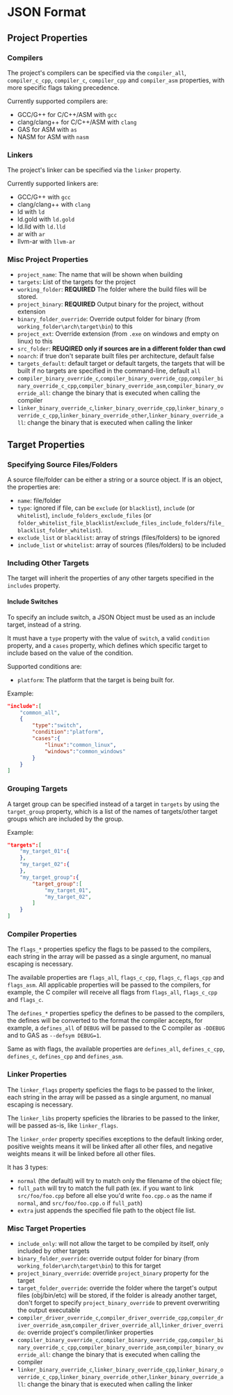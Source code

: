 # JSON Format

## Project Properties

### Compilers

The project's compilers can be specified via the `compiler_all`, `compiler_c_cpp`, `compiler_c`, `compiler_cpp` and `compiler_asm` properties, with more specific flags taking precedence.

Currently supported compilers are:
* GCC/G++ for C/C++/ASM with `gcc`
* clang/clang++ for C/C++/ASM with `clang`
* GAS for ASM with `as`
* NASM for ASM with `nasm`

### Linkers

The project's linker can be specified via the `linker` property.

Currently supported linkers are:
* GCC/G++ with `gcc`
* clang/clang++ with `clang`
* ld with `ld`
* ld.gold with `ld.gold`
* ld.lld with `ld.lld`
* ar with `ar`
* llvm-ar with `llvm-ar`

### Misc Project Properties

* `project_name`: The name that will be shown when building
* `targets`: List of the targets for the project
* `working_folder`: **REQUIRED** The folder where the build files will be stored.
* `project_binary`: **REQUIRED** Output binary for the project, without extension
* `binary_folder_override`: Override output folder for binary (from `working_folder\arch\target\bin`) to this
* `project_ext`: Override extension (from `.exe` on windows and empty on linux) to this
* `src_folder`: **REUQIRED only if sources are in a different folder than cwd**
* `noarch`: if true don't separate built files per architecture, default false
* `targets_default`: default target or default targets, the targets that will be built if no targets are specified in the command-line, default `all`
* `compiler_binary_override_c`,`compiler_binary_override_cpp`,`compiler_binary_override_c_cpp`,`compiler_binary_override_asm`,`compiler_binary_override_all`: change the binary that is executed when calling the compiler
* `linker_binary_override_c`,`linker_binary_override_cpp`,`linker_binary_override_c_cpp`,`linker_binary_override_other`,`linker_binary_override_all`: change the binary that is executed when calling the linker

## Target Properties

### Specifying Source Files/Folders

A source file/folder can be either a string or a source object. If is an object, the properties are:
* `name`: file/folder
* `type`: ignored if file, can be `exclude` (or `blacklist`), `include` (or `whitelist`), `include_folders_exclude_files` (or `folder_whitelist_file_blacklist`/`exclude_files_include_folders`/`file_blacklist_folder_whitelist`).
* `exclude_list` or `blacklist`: array of strings (files/folders) to be ignored
* `include_list` or `whitelist`: array of sources (files/folders) to be included

### Including Other Targets

The target will inherit the properties of any other targets specified in the `includes` property.

#### Include Switches

To specify an include switch, a JSON Object must be used as an include target, instead of a string.

It must have a `type` property with the value of `switch`, a valid `condition` property, and a `cases` property, which defines which specific target to include based on the value of the condition.

Supported conditions are:
* `platform`: The platform that the target is being built for.

Example:
```json
"include":[
    "common_all",
    {
        "type":"switch",
        "condition":"platform",
        "cases":{
            "linux":"common_linux",
            "windows":"common_windows"
        }
    }
]
```

### Grouping Targets

A target group can be specified instead of a target in `targets` by using the `target_group` property, which is a list of the names of targets/other target groups which are included by the group.

Example:
```json
"targets":[
    "my_target_01":{
    },
    "my_target_02":{
    },
    "my_target_group":{
        "target_group":[
            "my_target_01",
            "my_target_02",
        ]
    }
]
```

### Compiler Properties

The `flags_*` properties speficy the flags to be passed to the compilers, each string in the array will be passed as a single argument, no manual escaping is necessary.

The available properties are  `flags_all`, `flags_c_cpp`, `flags_c`, `flags_cpp` and `flags_asm`. All applicable properties will be passed to the compilers, for example, the C compiler will receive all flags from `flags_all`, `flags_c_cpp` and `flags_c`.

The `defines_*` properties speficy the defines to be passed to the compilers, the defines will be converted to the format the compiler accepts, for example, a `defines_all` of `DEBUG` will be passed to the C compiler as `-DDEBUG` and to GAS as `--defsym DEBUG=1`.

Same as with flags, the available properties are  `defines_all`, `defines_c_cpp`, `defines_c`, `defines_cpp` and `defines_asm`.

### Linker Properties

The `linker_flags` property speficies the flags to be passed to the linker, each string in the array will be passed as a single argument, no manual escaping is necessary.

The `linker_libs` property speficies the libraries to be passed to the linker, will be passed as-is, like `linker_flags`.

The `linker_order` property specifies exceptions to the default linking order, positive weights means it will be linked after all other files, and negative weights means it will be linked before all other files.

It has 3 types:
* `normal` (the default) will try to match only the filename of the object file;
* `full_path` will try to match the full path (ex. if you want to link `src/foo/foo.cpp` before all else you'd write `foo.cpp.o` as the name if `normal`, and `src/foo/foo.cpp.o` if `full_path`)
* `extra` just appends the specified file path to the object file list.

### Misc Target Properties

* `include_only`: will not allow the target to be compiled by itself, only included by other targets  
* `binary_folder_override`: override output folder for binary (from `working_folder\arch\target\bin`) to this for target  
* `project_binary_override`: override `project_binary` property for the target
* `target_folder_override`: override the folder where the target's output files (obj/bin/etc) will be stored, if the folder is already another target, don't forget to specify `project_binary_override` to prevent overwriting the output executable
* `compiler_driver_override_c`,`compiler_driver_override_cpp`,`compiler_driver_override_asm`,`compiler_driver_override_all`,`linker_driver_override`: override project's compiler/linker properties
* `compiler_binary_override_c`,`compiler_binary_override_cpp`,`compiler_binary_override_c_cpp`,`compiler_binary_override_asm`,`compiler_binary_override_all`: change the binary that is executed when calling the compiler
* `linker_binary_override_c`,`linker_binary_override_cpp`,`linker_binary_override_c_cpp`,`linker_binary_override_other`,`linker_binary_override_all`: change the binary that is executed when calling the linker
